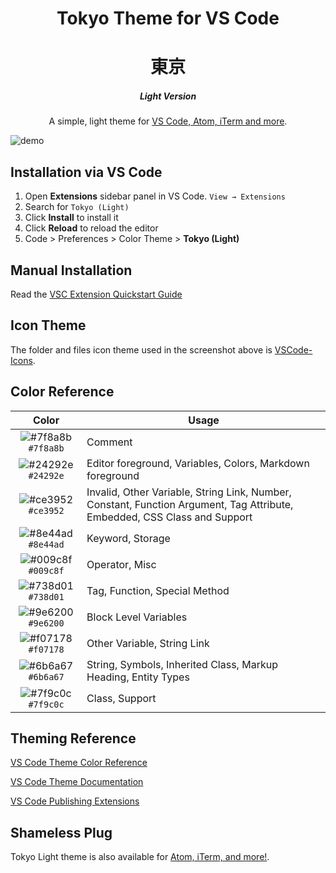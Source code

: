 <!-- <p align="center">
  <img alt="Tokyo Logo" src="https://raw.githubusercontent.com/Salah-Akil/darkreader-vscode-light/master/images/logo.png" width="100" />
</p> -->
<h1 align="center">
  Tokyo Theme for VS Code
</h1>
<h1 align="center">東京</h1>
<h5 align="center">
  Light Version
</h5>
<p align="center">
  A simple, light theme for <a href="https://google.com/">VS Code, Atom, iTerm and more</a>.
</p>

![demo](https://github.com/Salah-Akil/tokyo-vscode-light/blob/master/images/vscode.png?raw=true)

## Installation via VS Code

1. Open **Extensions** sidebar panel in VS Code. `View → Extensions`
2. Search for `Tokyo (Light)`
3. Click **Install** to install it
4. Click **Reload** to reload the editor
5. Code > Preferences > Color Theme > **Tokyo (Light)**

## Manual Installation

Read the [VSC Extension Quickstart Guide](https://github.com/Salah-Akil/darkreader-vscode-light/blob/master/vsc-extension-quickstart.md)

## Icon Theme

The folder and files icon theme used in the screenshot above is [VSCode-Icons](https://marketplace.visualstudio.com/items?itemName=vscode-icons-team.vscode-icons).

## Color Reference

|                               Color                                | Usage                                           |
| :----------------------------------------------------------------: | ----------------------------------------------- |
| ![#7f8a8b](https://via.placeholder.com/10/7f8a8b?text=+) `#7f8a8b` | Comment          |
| ![#24292e](https://via.placeholder.com/10/24292e?text=+) `#24292e` | Editor foreground, Variables, Colors, Markdown foreground         |
| ![#ce3952](https://via.placeholder.com/10/ce3952?text=+) `#ce3952` | Invalid, Other Variable, String Link, Number, Constant, Function Argument, Tag Attribute, Embedded, CSS Class and Support                          |
| ![#8e44ad](https://via.placeholder.com/10/8e44ad?text=+) `#8e44ad` | Keyword, Storage                       |
| ![#009c8f](https://via.placeholder.com/10/009c8f?text=+) `#009c8f` | Operator, Misc |
| ![#738d01](https://via.placeholder.com/10/738d01?text=+) `#738d01` | Tag, Function, Special Method                 |
| ![#9e6200](https://via.placeholder.com/10/9e6200?text=+) `#9e6200` | Block Level Variables                 |
| ![#f07178](https://via.placeholder.com/10/f07178?text=+) `#f07178` | Other Variable, String Link                 |
| ![#6b6a67](https://via.placeholder.com/10/6b6a67?text=+) `#6b6a67` | String, Symbols, Inherited Class, Markup Heading, Entity Types                |
| ![#7f9c0c](https://via.placeholder.com/10/7f9c0c?text=+) `#7f9c0c` | Class, Support                |


## Theming Reference

[VS Code Theme Color Reference](https://code.visualstudio.com/docs/getstarted/theme-color-reference)

[VS Code Theme Documentation](https://code.visualstudio.com/docs/extensions/themes-snippets-colorizers)

[VS Code Publishing Extensions](https://code.visualstudio.com/docs/extensions/publish-extension)


## Shameless Plug

Tokyo Light theme is also available for [Atom, iTerm, and more!](https://google.com/).
